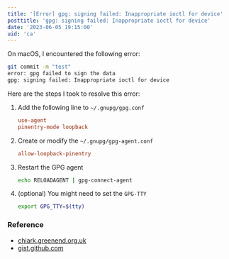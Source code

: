 ```yaml
---
title: '[Error] gpg: signing failed: Inappropriate ioctl for device'
posttitle: 'gpg: signing failed: Inappropriate ioctl for device'
date: '2023-06-05 19:15:00'
uid: 'ca'
---
```


On macOS, I encountered the following error:

```sh
git commit -m "test"
error: gpg failed to sign the data
gpg: signing failed: Inappropriate ioctl for device
```

Here are the steps I took to resolve this error:

1. Add the following line to `~/.gnupg/gpg.conf`
    ```conf
    use-agent
    pinentry-mode loopback
    ```
2. Create or modify the `~/.gnupg/gpg-agent.conf`
    ```conf
    allow-loopback-pinentry
    ```
3. Restart the GPG agent
    ```sh
    echo RELOADAGENT | gpg-connect-agent
    ```
4. (optional) You might need to set the `GPG-TTY`
    ```sh
    export GPG_TTY=$(tty)
    ```

### Reference
- [chiark.greenend.org.uk](https://www.chiark.greenend.org.uk/pipermail/sgo-software-discuss/2020/000690.html)
- [gist.github.com](https://gist.github.com/repodevs/a18c7bb42b2ab293155aca889d447f1b)